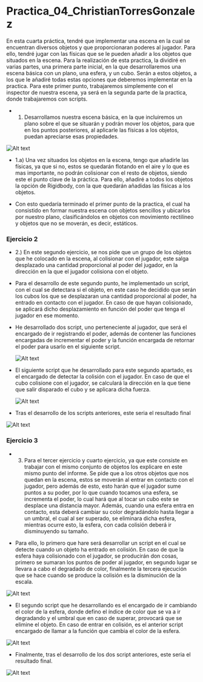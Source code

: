 


# Practica_04_ChristianTorresGonzalez

  En esta cuarta práctica, tendré que implementar una escena en la cual se encuentran diversos objetos y que proporcionaran poderes al jugador. Para ello, tendré jugar con las físicas que se le pueden añadir a los objetos que situados en la escena. Para la realización de esta practica, la dividiré en varias partes, una primera parte inicial, en la que desarrollaremos una escena básica con un plano, una esfera, y un cubo. Serán a estos objetos, a los que le añadiré todas estas opciones que deberemos implementar en la practica. Para este primer punto, trabajaremos simplemente con el inspector de nuestra escena, ya será en la segunda parte de la practica, donde trabajaremos con scripts.
  - 1. Desarrollamos nuestra escena básica, en la que incluiremos un plano sobre el que se situarán y podrán mover los objetos, para que en los puntos posteriores, al aplicarle las físicas a los objetos, puedan apreciarse esas propiedades.
  
  ![Alt text](/img/escena.png)
  
  - 1.a) Una vez situados los objetos en la escena, tengo que añadirle las físicas, ya que si no, estos se quedarán flotando en el aire y lo que es mas importante, no podrán colisionar con el resto de objetos, siendo este el punto clave de la práctica. Para ello, añadiré a todos los objetos la opción de Rigidbody, con la que quedarán añadidas las físicas a los objetos.

- Con esto quedaría terminado el primer punto de la practica, el cual ha consistido en formar nuestra escena con objetos sencillos y ubicarlos por nuestro plano, clasificándolos en objetos con movimiento rectilíneo y objetos que no se moverán, es decir, estáticos.


### Ejercicio 2
- 2.) En este segundo ejercicio, se nos pide que un grupo de los objetos que he colocado en la escena, al colisionar con el jugador, este salga desplazado una cantidad proporcional al poder del jugador, en la dirección en la que el jugador colisiona con el objeto.
- Para el desarrollo de este segundo punto, he implementado un script, con el cual se detectara si el objeto, en este caso he decidido que serán los cubos los que se desplazaran una cantidad proporcional al poder, ha entrado en contacto con el jugador. En caso de que hayan colisionado, se aplicará dicho desplazamiento en función del poder que tenga el jugador en ese momento. 
- He desarrollado dos script, uno perteneciente al jugador, que será el encargado de ir registrando el poder, además de contener las funciones encargadas de incrementar el poder y la función encargada de retornar el poder para usarlo en el siguiente script.
  
  ![Alt text](/img/poder.png)
  
- El siguiente script que he desarrollado para este segundo apartado, es el encargado de detectar la colisión con el jugador. En caso de que el cubo colisione con el jugador, se calculará la dirección en la que tiene que salir disparado el cubo y se aplicara dicha fuerza.
  
  ![Alt text](/img/colisionCubo.png)

- Tras el desarrollo de los scripts anteriores, este seria el resultado final

![Alt text](/img/cubo.gif)

### Ejercicio 3
- 3. Para el tercer ejercicio y cuarto ejercicio, ya que este consiste en trabajar con el mismo conjunto de objetos los explicare en este mismo punto del informe. Se pide que a los otros objetos que nos quedan en la escena, estos se moverán al entrar en contacto con el jugador, pero además de esto,  esto harán que el jugador sume puntos a su poder, por lo que cuando tocamos una esfera, se incrementa el poder, lo cual hará que al tocar un cubo este se desplace una distancia mayor. Además, cuando una esfera entra en contacto, esta deberá cambiar su color degradándolo hasta llegar a un umbral, el cual al ser superado, se eliminara dicha esfera, mientras ocurre esto, la esfera, con cada colisión deberá ir disminuyendo su tamaño.

- Para ello, lo primero que hare será desarrollar un script en el cual se detecte cuando un objeto ha entrado en colisión. En caso de que la esfera haya colisionado con el jugador, se producirán don cosas, primero se sumaran los puntos de poder al jugador, en segundo lugar se llevara a cabo el degradado de color, finalmente la tercera ejecución que se hace cuando se produce la colisión es la disminución de la escala.

![Alt text](/img/colisionEsfera.png)

- El segundo script que he desarrollando es el encargado de ir cambiando el color de la esfera, donde defino el índice de color que se va a ir degradando y el umbral que en caso de superar, provocará que se elimine el objeto. En caso de entrar en colisión, es el anterior script encargado de llamar a la función que cambia el color de la esfera.

![Alt text](/img/color.png)

- Finalmente, tras el desarrollo de los dos script anteriores, este seria el resultado final.

![Alt text](/img/esfera.gif)
